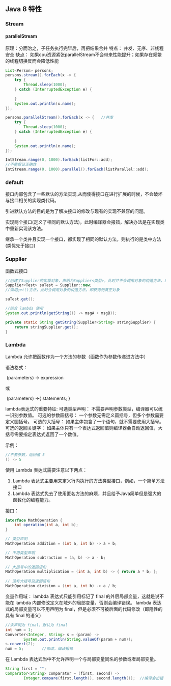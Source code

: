 ## Java 8 特性

### Stream

#### parallelStream

原理：分而治之，子任务执行完毕后，再把结果合并
        特点：
            并发、无序、非线程安全
        缺点：
            如果cpu资源紧张parallelStream不会带来性能提升；如果存在频繁的线程切换反而会降低性能

```java
List<Person> persons;
persons.stream().forEach(x -> {
	try {	
        Thread.sleep(1000);
    } catch (InterruptedException e) {
        
    }
    System.out.println(x.name);
});

persons.parallelStream().forEach(x -> {   //并发
    try {
        Thread.sleep(1000);
    } catch (InterruptedException e) {
        
    }
    System.out.println(x.name);
});

IntStream.range(0, 1000).forEach(listFor::add);
//不能保证正确性
IntStream.range(0, 1000).parallel().forEach(listParallel::add);
```
### default

接口内部包含了一些默认的方法实现,从而使得接口在进行扩展的时候，不会破坏与接口相关的实现类代码。

引进默认方法的目的是为了解决接口的修改与现有的实现不兼容的问题。

实现两个接口(定义了相同的默认方法)，此时编译器会报错，解决办法是在实现类中重新实现该方法。

继承一个类并且实现一个接口，都实现了相同的默认方法，则执行的是类中方法(类优先于接口)

### Supplier

函数式接口

```java
//创建了Supplier的实现对象，声明为Supplier<类型>，此时并不会调用对象的构造方法，即不会创建对象
Supplier<Test> suTest = Supplier::new;
//调用get()方法，此时会调用对象的构造方法，即获得到真正对象

suTest.get();
```



```java
//结合 lambda 使用
System.out.println(getString(() -> msgA + msgB));

private static String getString(Supplier<String> stringSupplier) {
	return stringSupplier.get();
}
```
### Lambda

Lambda 允许把函数作为一个方法的参数（函数作为参数传递进方法中）

语法格式：

​	(parameters) -> expression

或

​	(parameters) ->{ statements; }

lambda表达式的重要特征:
		可选类型声明：      	不需要声明参数类型，编译器可以统一识别参数值。
		可选的参数圆括号：  一个参数无需定义圆括号，但多个参数需要定义圆括号。
		可选的大括号：      	如果主体包含了一个语句，就不需要使用大括号。
		可选的返回关键字：  如果主体只有一个表达式返回值则编译器会自动返回值，大括号需要指定表达式返回了一个数值。

示例：

```java
//不要参数，返回值 5
() -> 5  
```

使用 Lambda 表达式需要注意以下两点：

1. Lambda 表达式主要用来定义行内执行的方法类型接口，例如，一个简单方法接口
2. Lambda 表达式免去了使用匿名方法的麻烦，并且给予Java简单但是强大的函数化的编程能力。

接口：

```java
interface MathOperation {
	int operation(int a, int b);
}
```

```java
// 类型声明
MathOperation addition = (int a, int b) -> a + b;

// 不用类型声明
MathOperation subtraction = (a, b) -> a - b;
    
// 大括号中的返回语句
MathOperation multiplication = (int a, int b) -> { return a * b; };
    
// 没有大括号及返回语句
MathOperation division = (int a, int b) -> a / b;
```

变量作用域：
		lambda 表达式只能引用标记了 final 的外层局部变量，这就是说不能在 lambda 内部修改定义在域外的局部变量，否则会编译错误。
        lambda 表达式的局部变量可以不用声明为 final，但是必须不可被后面的代码修改（即隐性的具有 final 的语义）            

```java
//未声明为 final，默认为 final
int num = 1;  
Converter<Integer, String> s = (param) ->
		System.out.println(String.valueOf(param + num));
s.convert(2);
num = 5;        //修改，编译报错
```
在 Lambda 表达式当中不允许声明一个与局部变量同名的参数或者局部变量。

```java
String first = "";  
Comparator<String> comparator = (first, second) ->
		Integer.compare(first.length(), second.length());  //编译会出错 
```
